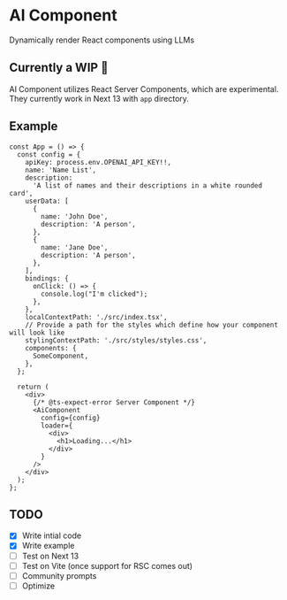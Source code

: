 # AI Component

Dynamically render React components using LLMs

## Currently a WIP 🚧

AI Component utilizes React Server Components, which are experimental. They currently work in Next 13 with `app` directory.

## Example

```JSX
const App = () => {
  const config = {
    apiKey: process.env.OPENAI_API_KEY!!,
    name: 'Name List',
    description:
      'A list of names and their descriptions in a white rounded card',
    userData: [
      {
        name: 'John Doe',
        description: 'A person',
      },
      {
        name: 'Jane Doe',
        description: 'A person',
      },
    ],
    bindings: {
      onClick: () => {
        console.log("I'm clicked");
      },
    },
    localContextPath: './src/index.tsx',
    // Provide a path for the styles which define how your component will look like
    stylingContextPath: './src/styles/styles.css',
    components: {
      SomeComponent,
    },
  };
  
  return (
    <div>
      {/* @ts-expect-error Server Component */}
      <AiComponent
        config={config}
        loader={
          <div>
            <h1>Loading...</h1>
          </div>
        }
      />
    </div>
  );
};
```

## TODO

- [x] Write intial code
- [x] Write example
- [ ] Test on Next 13
- [ ] Test on Vite (once support for RSC comes out)
- [ ] Community prompts
- [ ] Optimize
